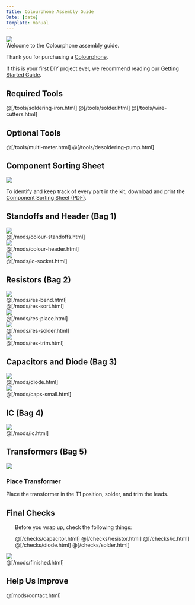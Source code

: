 ```yaml
---
Title: Colourphone Assembly Guide
Date: [date]
Template: manual
---
```


<div>
  <div class="step-image">
    <a href="https://www.diyrecordingequipment.com/products/colourphone-telephone-distortion-colour">
             <img src="https://cdn.shopify.com/s/files/1/0698/2265/products/Colourphone_Module_medium.jpg?v=1430925717">    	
    </a>
  </div>
  <div class="step-header">Welcome to the Colourphone assembly guide.</div>
  <div class="step-description">
      <p>Thank you for purchasing a <a href="https://www.diyrecordingequipment.com/products/colourphone-telephone-distortion-colour">Colourphone</a>.</p>
      <p>If this is your first DIY project ever, we recommend reading our <a href="http://www.diyrecordingequipment.com/pages/getting-started">Getting Started Guide</a>.</p>
  </div>
</div>


<h2>Required Tools</h2>

@[/tools/soldering-iron.html]
@[/tools/solder.html]
@[/tools/wire-cutters.html]

<h2>Optional Tools</h2>

@[/tools/multi-meter.html]
@[/tools/desoldering-pump.html]

<h2>Component Sorting Sheet</h2>
<div class="manual-step">
    <div class="step-image">
    <a href="%base_url%/assets/[sorting sheet url]" target="_blank">
    <img src="%base_url%/assets/pdf-download.png" />
    </a>
    </div>
    <div class="step-description">
        <p>To identify and keep track of every part in the kit, download and print the <a href="%base_url%/assets/[sorting sheet url]" target="_blank">Component Sorting Sheet (PDF)</a>.</p>
    </div>
</div>

<div id="assembly-guide-content">

<h2>Standoffs and Header (Bag 1)</h2>

<div class="manual-step">
    <div class="step-image">
    <a href="%base_url%/assets/colourphone/colour-standoffs.jpg" target="_blank">
    <img src="%base_url%/assets/colourphone/colour-standoffs-600.jpg" />
    </a>
    </div>
    @[/mods/colour-standoffs.html]
</div>

<div class="manual-step">
    <div class="step-image">
    <a href="%base_url%/assets/colourphone/colour-header.jpg" target="_blank">
    <img src="%base_url%/assets/colourphone/colour-header-600.jpg" />
    </a>
    </div>
    @[/mods/colour-header.html]
</div>

<div class="manual-step">
    <div class="step-image">
    <a href="%base_url%/assets/tsx/ic-socket.jpg" target="_blank">
    <img src="%base_url%/assets/tsx/ic-socket-600.jpg" />
    </a>
    </div>
    @[/mods/ic-socket.html]
</div>

<h2>Resistors (Bag 2)</h2>

<div class="manual-step">
    <div class="step-image">
    <a href="%base_url%/assets/15ips/res-bend.jpg" target="_blank">
    <img src="%base_url%/assets/15ips/res-bend-600.jpg" />
    </a>
    </div>
    @[/mods/res-bend.html]
</div

<div class="manual-step">
    @[/mods/res-sort.html]
</div>

<div class="manual-step">
    <div class="step-image">
    <a href="%base_url%/assets/colourphone/res-place.jpg" target="_blank">
    <img src="%base_url%/assets/colourphone/res-place-600.jpg" />
    </a>
    </div>
    @[/mods/res-place.html]
</div>

<div class="manual-step">
    <div class="step-image">
    <a href="%base_url%/assets/colourphone/res-solder.jpg" target="_blank">
    <img src="%base_url%/assets/colourphone/res-solder-600.jpg" />
    </a>
    </div>
    @[/mods/res-solder.html]
</div>

<div class="manual-step">
    <div class="step-image">
    <a href="%base_url%/assets/colourphone/res-trim.jpg" target="_blank">
    <img src="%base_url%/assets/colourphone/res-trim-600.jpg" />
    </a>
    </div>
    @[/mods/res-trim.html]
</div>

<h2>Capacitors and Diode (Bag 3)</h2>
  <div class="manual-step">
    <div class="step-image">
      <a href="%base_url%/assets/tsx/diode.jpg" target="_blank">
        <img src="%base_url%/assets/tsx/diode-600.jpg" />
      </a>
    </div>
    @[/mods/diode.html]
  </div>

  <div class="manual-step">
    <div class="step-image">
      <a href="%base_url%/assets/colourphone/caps-small.jpg" target="_blank">
        <img src="%base_url%/assets/colourphone/caps-small-600.jpg" />
      </a>
    </div>
    @[/mods/caps-small.html]
  </div>
  
<h2>IC (Bag 4)</h2>

  <div class="manual-step">
    <div class="step-image">
      <a href="%base_url%/assets/colourphone/ic.jpg" target="_blank">
        <img src="%base_url%/assets/colourphone/ic-600.jpg" />
      </a>
    </div>
    @[/mods/ic.html] 
</div>

<h2>Transformers (Bag 5)</h2>

<div class="manual-step">
    <div class="step-image">
        <a href="%base_url%/assets/colourphone/trafo.jpg" target="_blank">
        <img src="%base_url%/assets/colourphone/trafo-600.jpg" />
        </a>
    </div>
    <h3 class="step-header">Place Transformer</h3>
<div class="step-description">
        <p>Place the transformer in the T1 position, solder, and trim the leads.</p>
</div>
</div>

<h2>Final Checks</h2>
<div class="manual-step">
<ul class="manual-checks">
<p>Before you wrap up, check the following things:</p>
@[/checks/capacitor.html]  
@[/checks/resistor.html] 
@[/checks/ic.html]
@[/checks/diode.html]
@[/checks/solder.html]
</ul>
</div>

<div class="manual-step">
    <div class="step-image">
        <a href="%base_url%/assets/colourphone/finished.jpg" target="_blank">
        <img src="%base_url%/assets/colourphone/finished-600.jpg" />
        </a>
    </div>
    @[/mods/finished.html]
</div>

</div>

<div class="manual-step">
<h2>Help Us Improve</h2>
    <form action="https://formsubmit.co/support@diyrecordingequipment.com" method="POST" id="form-contact">
      <input type="hidden" name="_subject" value="%meta.title% Feedback">
    @[mods/contact.html]   
    </form>
</div>